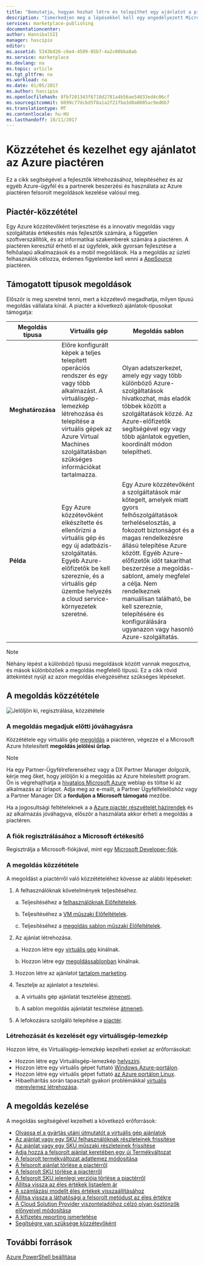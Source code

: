 ```yaml
---
title: "Bemutatja, hogyan hozhat létre és telepíthet egy ajánlatot a piactér áttekintése |} Microsoft Docs"
description: "Ismerkedjen meg a lépésekkel kell egy engedélyezett Microsoft developer válnak és létrehozása és központi telepítése egy virtuális gép lemezképére, sablon, adatokat vagy fejlesztői szolgáltatást az Azure piactéren"
services: marketplace-publishing
documentationcenter: 
author: HannibalSII
manager: hascipio
editor: 
ms.assetid: 5343bd26-c6e4-4589-85b7-4a2c00bba8ab
ms.service: marketplace
ms.devlang: na
ms.topic: article
ms.tgt_pltfrm: na
ms.workload: na
ms.date: 01/05/2017
ms.author: hascipio
ms.openlocfilehash: 8fbf201343f6710d2781a4b56ae54833ed4c06cf
ms.sourcegitcommit: 6699c77dcbd5f8a1a2f21fba3d0a0005ac9ed6b7
ms.translationtype: MT
ms.contentlocale: hu-HU
ms.lasthandoff: 10/11/2017
---
```

# <a name="publish-and-manage-an-offer-in-the-azure-marketplace"></a>Közzétehet és kezelhet egy ajánlatot az Azure piactéren
Ez a cikk segítségével a fejlesztők létrehozásához, telepítéséhez és az egyéb Azure-ügyfél és a partnerek beszerzési és használata az Azure piactéren felsorolt megoldások kezelése valósul meg.

## <a name="marketplace-publishing"></a>Piactér-közzététel
Egy Azure közzétevőként terjesztése és a innovatív megoldás vagy szolgáltatás értékesítés más fejlesztők számára, a független szoftverszállítók, és az informatikai szakemberek számára a piactéren. A piactéren keresztül érhető el az ügyfelek, akik gyorsan fejlesztése a felhőalapú alkalmazások és a mobil megoldások. Ha a megoldás az üzleti felhasználók célozza, érdemes figyelembe kell venni a [AppSource](http://appsource.microsoft.com) piactéren.


## <a name="supported-types-of-solutions"></a>Támogatott típusok megoldások
Először is meg szeretné tenni, mert a közzétevő megadhatja, milyen típusú megoldás vállalata kínál. A piactér a következő ajánlatok-típusokat támogatja:

|Megoldás típusa|Virtuális gép|Megoldás sablon|
|---|---|---|
|**Meghatározása**|Előre konfigurált képek a teljes telepített operációs rendszer és egy vagy több alkalmazást. A virtuálisgép-lemezkép létrehozása és telepítése a virtuális gépek az Azure Virtual Machines szolgáltatásban szükséges információkat tartalmazza.|Olyan adatszerkezet, amely egy vagy több különböző Azure-szolgáltatások hivatkozhat, más eladók többek között a szolgáltatások közzé. Az Azure-előfizetők segítségével egy vagy több ajánlatok egyetlen, koordinált módon telepítheti.|
|**Példa**|Egy Azure közzétevőként elkészítette és ellenőrizni a virtuális gép és egy új adatbázis-szolgáltatás. Egyéb Azure-előfizetők be kell szereznie, és a virtuális gép üzembe helyezés a cloud service-környezetek szeretné.|Egy Azure közzétevőként a szolgáltatások már kötegelt, amelyek miatt gyors felhőszolgáltatások terheléselosztás, a fokozott biztonságot és a magas rendelkezésre állású telepítése Azure között. Egyéb Azure-előfizetők időt takaríthat beszerzése a megoldás-sablont, amely megfelel a célja. Nem rendelkeznek manuálisan található, be kell szereznie, telepítésére és konfigurálására ugyanazon vagy hasonló Azure-szolgáltatás.|

> [!NOTE]
> Néhány lépést a különböző típusú megoldások között vannak megosztva, és mások különbözőek a megoldás megfelelő típusú. Ez a cikk rövid áttekintést nyújt az azon megoldás elvégzéséhez szükséges lépéseket.

## <a name="publish-a-solution"></a>A megoldás közzététele
![Jelöljön ki, regisztrálása, közzététele](media/marketplace-publishing-getting-started/img01.png)

### <a name="nominate-your-solution-for-pre-approval"></a>A megoldás megadjuk előtti jóváhagyásra
Közzététele egy virtuális gép [megoldás](https://createopportunity.azurewebsites.net) a piactéren, végezze el a Microsoft Azure hitelesített **megoldás jelölési űrlap**.

>[!NOTE]
> Ha egy Partner-Ügyfélreferenséhez vagy a DX Partner Manager dolgozik, kérje meg őket, hogy jelöljön ki a megoldás az Azure hitelesített program. Ön is végrehajthatja a [hivatalos Microsoft Azure](http://createopportunity.azurewebsites.net) weblap és töltse ki az alkalmazás az űrlapot. Adja meg az e-mailt, a Partner Ügyfélfelelőshöz vagy a Partner Manager DX a **forduljon a Microsoft támogató** mezőbe.

Ha a jogosultsági feltételeknek a a [Azure piactér részvételét házirendek](http://go.microsoft.com/fwlink/?LinkID=526833) és az alkalmazás jóváhagyva, először a használata akkor érheti a megoldás a piactéren.

### <a name="register-your-account-as-a-microsoft-seller"></a>A fiók regisztrálásához a Microsoft értékesítő
Regisztrálja a Microsoft-fiókjával, mint egy [Microsoft Developer-fiók](marketplace-publishing-accounts-creation-registration.md).

### <a name="publish-your-solution"></a>A megoldás közzététele
A megoldást a piactérről való közzétételéhez kövesse az alábbi lépéseket:
1. A felhasználóknak követelmények teljesítéséhez.

    a. Teljesítéséhez a [felhasználóknak Előfeltételek](marketplace-publishing-pre-requisites.md).

    b. Teljesítéséhez a [VM műszaki Előfeltételek](marketplace-publishing-vm-image-creation-prerequisites.md).

    c. Teljesítéséhez a [megoldás sablon műszaki Előfeltételek](marketplace-publishing-solution-template-creation-prerequisites.md).

2. Az ajánlat létrehozása.

    a. Hozzon létre egy [virtuális gép](marketplace-publishing-vm-image-creation.md) kínálnak.

    b. Hozzon létre egy [megoldássablonban](marketplace-publishing-solution-template-creation.md) kínálnak.

3. Hozzon létre az ajánlatot [tartalom marketing](marketplace-publishing-push-to-staging.md).

4. Tesztelje az ajánlatot a tesztelési.

    a. A virtuális gép ajánlatát tesztelése [átmeneti](marketplace-publishing-vm-image-test-in-staging.md).

    b. A sablon megoldás ajánlatát tesztelése [átmeneti](marketplace-publishing-solution-template-test-in-staging.md).

5. A lefokozásra szolgáló telepítése a [piactér](marketplace-publishing-push-to-production.md).


### <a name="create-and-manage-a-virtual-machine-image"></a>Létrehozását és kezelését egy virtuálisgép-lemezkép
Hozzon létre, és Virtuálisgép-lemezkép kezelheti ezeket az erőforrásokat:
* Hozzon létre egy Virtuálisgép-lemezkép [helyszíni](marketplace-publishing-vm-image-creation-on-premise.md).
* Hozzon létre egy virtuális gépet futtató [Windows Azure-portálon](../virtual-machines/virtual-machines-windows-hero-tutorial.md?toc=%2fazure%2fvirtual-machines%2fwindows%2ftoc.json).
* Hozzon létre egy virtuális gépet futtató [az Azure portálon Linux](../virtual-machines/linux/quick-create-portal.md?toc=%2fazure%2fvirtual-machines%2flinux%2ftoc.json).
* Hibaelhárítás során tapasztalt gyakori problémákkal [virtuális merevlemez létrehozása](marketplace-publishing-vm-image-creation-troubleshooting.md).

## <a name="manage-your-solution"></a>A megoldás kezelése
A megoldás segítségével kezelheti a következő erőforrások:
* [Olvassa el a gyártás utáni útmutatót a virtuális gép ajánlatok](marketplace-publishing-vm-image-post-publishing.md)
* [Az ajánlat vagy egy SKU felhasználóknak részleteinek frissítése](marketplace-publishing-vm-image-post-publishing.md#update-the-nontechnical-details-of-an-offer-or-a-sku)
* [Az ajánlat vagy egy SKU műszaki részleteinek frissítése](marketplace-publishing-vm-image-post-publishing.md#update-the-technical-details-of-a-sku)
* [Adja hozzá a felsorolt ajánlat keretében egy új Termékváltozat](marketplace-publishing-vm-image-post-publishing.md#add-a-new-sku-under-a-listed-offer)
* [A felsorolt termékváltozat adatlemez módosítása](marketplace-publishing-vm-image-post-publishing.md#change-the-data-disk-count-for-a-listed-sku)
* [A felsorolt ajánlat törlése a piactérről](marketplace-publishing-vm-image-post-publishing.md)
* [A felsorolt SKU törlése a piactérről](marketplace-publishing-vm-image-post-publishing.md#delete-a-listed-sku-from-the-marketplace)
* [A felsorolt SKU jelenlegi verziója törlése a piactérről](marketplace-publishing-vm-image-post-publishing.md#delete-the-current-version-of-a-listed-sku-from-the-marketplace)
* [Állítsa vissza az éles értékek listaelem ár](marketplace-publishing-vm-image-post-publishing.md#revert-the-listing-price-to-production-values)
* [A számlázási modellt éles értékek visszaállításához](marketplace-publishing-vm-image-post-publishing.md#revert-the-billing-model-to-production-values)
* [Állítsa vissza a láthatósági a felsorolt metódust az éles értékre](marketplace-publishing-vm-image-post-publishing.md#revert-the-visibility-setting-of-a-listed-sku-to-the-production-value)
* [A Cloud Solution Provider viszonteladóhoz célzó olyan ösztönzők előnyeivel módosítása](marketplace-publishing-csp-incentive.md)
* [A kifizetés reporting ismertetése](marketplace-publishing-report-payout.md)
* [Segítségre van szüksége közzétevőként](marketplace-publishing-get-publisher-support.md)

## <a name="additional-resources"></a>További források
[Azure PowerShell beállítása](marketplace-publishing-powershell-setup.md)
